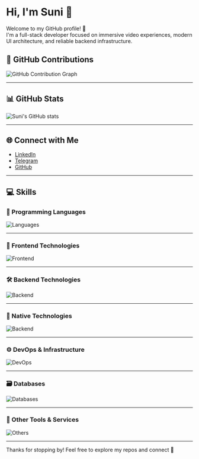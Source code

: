 # Hi, I'm Suni 👋

Welcome to my GitHub profile! 🌟  
I'm a full-stack developer focused on immersive video experiences, modern UI architecture, and reliable backend infrastructure.



## 🌱 GitHub Contributions

![GitHub Contribution Graph](https://ghchart.rshah.org/SuniPro)

---

## 📊 GitHub Stats

![Suni's GitHub stats](https://github-readme-stats.vercel.app/api?username=SuniPro&show_icons=true&theme=cobalt)

---

## 🌐 Connect with Me

- [LinkedIn](https://www.linkedin.com/in/so-sunhyeun-90bb56242)
- [Telegram](https://t.me/SUNI_AIR)
- [GitHub](https://github.com/SuniPro)

---

## 💻 Skills

### 🧠 Programming Languages  
![Languages](https://skillicons.dev/icons?i=js,ts,java,python,go,rust,swift)

---

### 🎨 Frontend Technologies  
![Frontend](https://skillicons.dev/icons?i=react,js,ts,emotion)

---

### 🛠️ Backend Technologies  
![Backend](https://skillicons.dev/icons?i=spring,java,django,python,express,nodejs,tauri,rust,go)

---

### 📱 Native Technologies  
![Backend](https://skillicons.dev/icons?i=swift)

---

### ⚙️ DevOps & Infrastructure  
![DevOps](https://skillicons.dev/icons?i=docker,kubernetes,aws,jenkins)

---

### 🗃️ Databases  
![Databases](https://skillicons.dev/icons?i=mysql,mongodb,redis)

---

### 🧰 Other Tools & Services  
![Others](https://skillicons.dev/icons?i=netlify,firebase,npm,mui,github)

---

Thanks for stopping by! Feel free to explore my repos and connect 🙌
